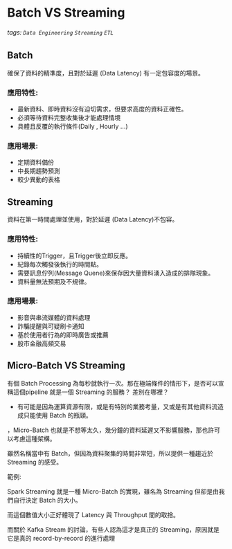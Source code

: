 # Batch VS Streaming
###### tags: `Data Engineering` `Streaming` `ETL`

## Batch 
確保了資料的精準度，且對於延遲 (Data Latency) 有一定包容度的場景。
### 應用特性:
- 最新資料、即時資料沒有迫切需求，但要求高度的資料正確性。
- 必須等待資料完整收集後才能處理情境
- 具體且反覆的執行條件(Daily , Hourly ...)

### 應用場景:
- 定期資料備份
- 中長期趨勢預測
- 較少異動的表格

## Streaming
資料在第一時間處理並使用，對於延遲 (Data Latency)不包容。
### 應用特性:
- 持續性的Trigger，且Trigger後立即反應。
- 紀錄每次觸發後執行的時間點。
- 需要訊息佇列(Message Quene)來保存因大量資料湧入造成的排隊現象。
- 資料量無法預期及不規律。
### 應用場景:
- 影音與串流媒體的資料處理
- 詐騙提醒與可疑刷卡通知
- 基於使用者行為的即時廣告或推薦
- 股市金融高頻交易

## Micro-Batch VS Streaming

有個 Batch Processing 為每秒就執行一次。那在極端條件的情形下，是否可以宣稱這個pipeline 就是一個 Streaming 的服務？ 差別在哪裡？

- 有可能是因為運算資源有限，或是有特別的業務考量，又或是有其他資料流造成只能使用 Batch 的瓶頸。

，Micro-Batch 也就是不想等太久，幾分鐘的資料延遲又不影響服務，那也許可以考慮這種架構。

雖然名稱當中有 Batch，但因為資料聚集的時間非常短，所以提供一種趨近於 Streaming 的感受。

範例: 

Spark Streaming 就是一種 Micro-Batch 的實現，雖名為 Streaming 但卻是由我們自行決定 Batch 的大小。

而這個數值大小正好體現了 Latency 與 Throughput 間的取捨。


而關於 Kafka Stream 的討論，有些人認為這才是真正的 Streaming，原因就是它是真的 record-by-record 的進行處理